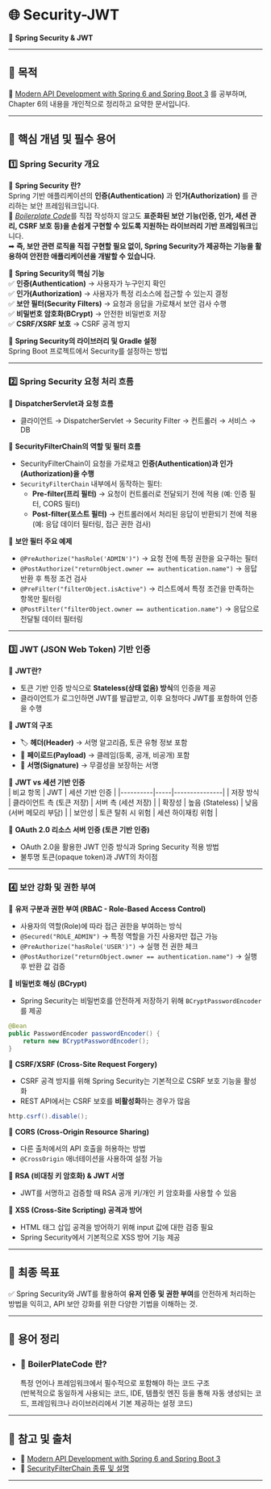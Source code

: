 # 🌐 Security-JWT
🚀 **Spring Security & JWT**

---
## 🎯 목적
📘 [Modern API Development with Spring 6 and Spring Boot 3](https://github.com/PacktPublishing/Modern-API-Development-with-Spring-6-and-Spring-Boot-3/tree/main/Chapter06) 를 공부하며,  
Chapter 6의 내용을 개인적으로 정리하고 요약한 문서입니다.

---
## 🔑 핵심 개념 및 필수 용어

### 1️⃣ Spring Security 개요
🔹 **Spring Security 란?**  
Spring 기반 애플리케이션의 **인증(Authentication)** 과 **인가(Authorization)** 를 관리하는 보안 프레임워크입니다.  
🔖 [_Boilerplate Code_](#boilerplatecode-란)를 직접 작성하지 않고도 **표준화된 보안 기능(인증, 인가, 세션 관리, CSRF 보호 등)을 손쉽게 구현할 수 있도록 지원하는 라이브러리 기반 프레임워크**입니다.  
➡ **즉, 보안 관련 로직을 직접 구현할 필요 없이, Spring Security가 제공하는 기능을 활용하여 안전한 애플리케이션을 개발할 수 있습니다.**  

🔹 **Spring Security의 핵심 기능**  
✅ **인증(Authentication)** → 사용자가 누구인지 확인  
✅ **인가(Authorization)** → 사용자가 특정 리소스에 접근할 수 있는지 결정  
✅ **보안 필터(Security Filters)** → 요청과 응답을 가로채서 보안 검사 수행  
✅ **비밀번호 암호화(BCrypt)** → 안전한 비밀번호 저장  
✅ **CSRF/XSRF 보호** → CSRF 공격 방지  

🔹 **Spring Security의 라이브러리 및 Gradle 설정**  
Spring Boot 프로젝트에서 Security를 설정하는 방법

---

### 2️⃣ Spring Security 요청 처리 흐름  
🔹 **DispatcherServlet과 요청 흐름**  
- 클라이언트 → DispatcherServlet → Security Filter → 컨트롤러 → 서비스 → DB  

🔹 **SecurityFilterChain의 역할 및 필터 흐름**  
- SecurityFilterChain이 요청을 가로채고 **인증(Authentication)과 인가(Authorization)을 수행**  
- `SecurityFilterChain` 내부에서 동작하는 필터:
  - **Pre-filter(프리 필터)** → 요청이 컨트롤러로 전달되기 전에 적용 (예: 인증 필터, CORS 필터)  
  - **Post-filter(포스트 필터)** → 컨트롤러에서 처리된 응답이 반환되기 전에 적용 (예: 응답 데이터 필터링, 접근 권한 검사)  

🔹 **보안 필터 주요 예제**  
- `@PreAuthorize("hasRole('ADMIN')")` → 요청 전에 특정 권한을 요구하는 필터  
- `@PostAuthorize("returnObject.owner == authentication.name")` → 응답 반환 후 특정 조건 검사  
- `@PreFilter("filterObject.isActive")` → 리스트에서 특정 조건을 만족하는 항목만 필터링  
- `@PostFilter("filterObject.owner == authentication.name")` → 응답으로 전달될 데이터 필터링  

---

### 3️⃣ JWT (JSON Web Token) 기반 인증  
🔹 **JWT란?**  
- 토큰 기반 인증 방식으로 **Stateless(상태 없음) 방식**의 인증을 제공  
- 클라이언트가 로그인하면 JWT를 발급받고, 이후 요청마다 JWT를 포함하여 인증을 수행  

🔹 **JWT의 구조**  
- 🏷️ **헤더(Header)** → 서명 알고리즘, 토큰 유형 정보 포함  
- 📂 **페이로드(Payload)** → 클레임(등록, 공개, 비공개) 포함  
- 🔏 **서명(Signature)** → 무결성을 보장하는 서명  

🔹 **JWT vs 세션 기반 인증**  
| 비교 항목 | JWT | 세션 기반 인증 |
|----------|-----|---------------|
| 저장 방식 | 클라이언트 측 (토큰 저장) | 서버 측 (세션 저장) |
| 확장성 | 높음 (Stateless) | 낮음 (서버 메모리 부담) |
| 보안성 | 토큰 탈취 시 위험 | 세션 하이재킹 위험 |

🔹 **OAuth 2.0 리소스 서버 인증 (토큰 기반 인증)**  
- OAuth 2.0을 활용한 JWT 인증 방식과 Spring Security 적용 방법  
- 불투명 토큰(opaque token)과 JWT의 차이점  

---

### 4️⃣ 보안 강화 및 권한 부여  
🔹 **유저 구분과 권한 부여 (RBAC - Role-Based Access Control)**  
- 사용자의 역할(Role)에 따라 접근 권한을 부여하는 방식  
- `@Secured("ROLE_ADMIN")` → 특정 역할을 가진 사용자만 접근 가능  
- `@PreAuthorize("hasRole('USER')")` → 실행 전 권한 체크  
- `@PostAuthorize("returnObject.owner == authentication.name")` → 실행 후 반환 값 검증  

🔹 **비밀번호 해싱 (BCrypt)**  
- Spring Security는 비밀번호를 안전하게 저장하기 위해 `BCryptPasswordEncoder`를 제공  
```java
@Bean
public PasswordEncoder passwordEncoder() {
    return new BCryptPasswordEncoder();
}
```

🔹 **CSRF/XSRF (Cross-Site Request Forgery)**  
- CSRF 공격 방지를 위해 Spring Security는 기본적으로 CSRF 보호 기능을 활성화  
- REST API에서는 CSRF 보호를 **비활성화**하는 경우가 많음  
```java
http.csrf().disable();
```

🔹 **CORS (Cross-Origin Resource Sharing)**  
- 다른 출처에서의 API 호출을 허용하는 방법  
- `@CrossOrigin` 애너테이션을 사용하여 설정 가능  

🔹 **RSA (비대칭 키 암호화) & JWT 서명**  
- JWT를 서명하고 검증할 때 RSA 공개 키/개인 키 암호화를 사용할 수 있음  

🔹 **XSS (Cross-Site Scripting) 공격과 방어**  
- HTML 태그 삽입 공격을 방어하기 위해 input 값에 대한 검증 필요  
- Spring Security에서 기본적으로 XSS 방어 기능 제공  

---

## 🎯 최종 목표  
✅ Spring Security와 JWT를 활용하여 **유저 인증 및 권한 부여**를 안전하게 처리하는 방법을 익히고, API 보안 강화를 위한 다양한 기법을 이해하는 것.  

---

## 🔖 용어 정리  
- ### 🔹 BoilerPlateCode 란?  
  특정 언어나 프레임워크에서 필수적으로 포함해야 하는 코드 구조  
  (반복적으로 동일하게 사용되는 코드, IDE, 템플릿 엔진 등을 통해 자동 생성되는 코드, 프레임워크나 라이브러리에서 기본 제공하는 설정 코드)  

---

## 📌 참고 및 출처  
- 📖 [Modern API Development with Spring 6 and Spring Boot 3](https://github.com/PacktPublishing/Modern-API-Development-with-Spring-6-and-Spring-Boot-3)  
- 🔗 [SecurityFilterChain 종류 및 설명](https://docs.spring.io/spring-security/reference/servlet/architecture.html#servlet-security-filters)  

---
